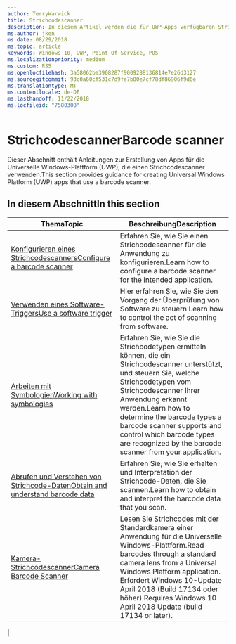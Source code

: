 ```yaml
---
author: TerryWarwick
title: Strichcodescanner
description: In diesem Artikel werden die für UWP-Apps verfügbaren Strichcodescanner-Features aufgeführt, sowie die Links zu den Anleitungen für ihre Verwendung.
ms.author: jken
ms.date: 08/29/2018
ms.topic: article
keywords: Windows 10, UWP, Point Of Service, POS
ms.localizationpriority: medium
ms.custom: RS5
ms.openlocfilehash: 3a58062ba3908287f9009288136814e7e26d3127
ms.sourcegitcommit: 93c0a60cf531c7d9fe7b00e7cf78df86906f9d6e
ms.translationtype: MT
ms.contentlocale: de-DE
ms.lasthandoff: 11/22/2018
ms.locfileid: "7580308"
---
```

# <a name="barcode-scanner"></a><span data-ttu-id="2cc70-104">Strichcodescanner</span><span class="sxs-lookup"><span data-stu-id="2cc70-104">Barcode scanner</span></span>

<span data-ttu-id="2cc70-105">Dieser Abschnitt enthält Anleitungen zur Erstellung von Apps für die Universelle Windows-Plattform (UWP), die einen Strichcodescanner verwenden.</span><span class="sxs-lookup"><span data-stu-id="2cc70-105">This section provides guidance for creating Universal Windows Platform (UWP) apps that use a barcode scanner.</span></span>

## <a name="in-this-section"></a><span data-ttu-id="2cc70-106">In diesem Abschnitt</span><span class="sxs-lookup"><span data-stu-id="2cc70-106">In this section</span></span>

|<span data-ttu-id="2cc70-107">Thema</span><span class="sxs-lookup"><span data-stu-id="2cc70-107">Topic</span></span> |<span data-ttu-id="2cc70-108">Beschreibung</span><span class="sxs-lookup"><span data-stu-id="2cc70-108">Description</span></span> |
|------|------------|
| [<span data-ttu-id="2cc70-109">Konfigurieren eines Strichcodescanners</span><span class="sxs-lookup"><span data-stu-id="2cc70-109">Configure a barcode scanner</span></span>](../devices-sensors/pos-barcodescanner-configure.md)  | <span data-ttu-id="2cc70-110">Erfahren Sie, wie Sie einen Strichcodescanner für die Anwendung zu konfigurieren.</span><span class="sxs-lookup"><span data-stu-id="2cc70-110">Learn how to configure a barcode scanner for the intended application.</span></span> |
| [<span data-ttu-id="2cc70-111">Verwenden eines Software-Triggers</span><span class="sxs-lookup"><span data-stu-id="2cc70-111">Use a software trigger</span></span>](../devices-sensors/pos-barcodescanner-software-trigger.md) | <span data-ttu-id="2cc70-112">Hier erfahren Sie, wie Sie den Vorgang der Überprüfung von Software zu steuern.</span><span class="sxs-lookup"><span data-stu-id="2cc70-112">Learn how to control the act of scanning from software.</span></span> |
| [<span data-ttu-id="2cc70-113">Arbeiten mit Symbologien</span><span class="sxs-lookup"><span data-stu-id="2cc70-113">Working with symbologies</span></span>](pos-barcodescanner-symbologies.md) | <span data-ttu-id="2cc70-114">Erfahren Sie, wie Sie die Strichcodetypen ermitteln können, die ein Strichcodescanner unterstützt, und steuern Sie, welche Strichcodetypen vom Strichcodescanner Ihrer Anwendung erkannt werden.</span><span class="sxs-lookup"><span data-stu-id="2cc70-114">Learn how to determine the  barcode types a barcode scanner supports and control which barcode types are recognized by the barcode scanner from your application.</span></span> |
| [<span data-ttu-id="2cc70-115">Abrufen und Verstehen von Strichcode-Daten</span><span class="sxs-lookup"><span data-stu-id="2cc70-115">Obtain and understand barcode data</span></span>](pos-barcodescanner-scan-data.md) | <span data-ttu-id="2cc70-116">Erfahren Sie, wie Sie erhalten und Interpretation der Strichcode-Daten, die Sie scannen.</span><span class="sxs-lookup"><span data-stu-id="2cc70-116">Learn how to obtain and interpret the barcode data that you scan.</span></span> |
| [<span data-ttu-id="2cc70-117">Kamera-Strichcodescanner</span><span class="sxs-lookup"><span data-stu-id="2cc70-117">Camera Barcode Scanner</span></span>](pos-camerabarcode.md) | <span data-ttu-id="2cc70-118">Lesen Sie Strichcodes mit der Standardkamera einer Anwendung für die Universelle Windows-Plattform.</span><span class="sxs-lookup"><span data-stu-id="2cc70-118">Read barcodes through a standard camera lens from a Universal Windows Platform application.</span></span> <span data-ttu-id="2cc70-119">Erfordert Windows 10-Update April 2018 (Build 17134 oder höher).</span><span class="sxs-lookup"><span data-stu-id="2cc70-119">Requires Windows 10 April 2018 Update (build 17134 or later).</span></span> |
|
 
